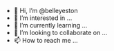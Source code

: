 - 👋 Hi, I’m @belleyeston
- 👀 I’m interested in ...
- 🌱 I’m currently learning ...
- 💞️ I’m looking to collaborate on ...
- 📫 How to reach me ...

<!---
belleyeston/belleyeston is a ✨ special ✨ repository because its `README.md` (this file) appears on your GitHub profile.
You can click the Preview link to take a look at your changes.
--->
